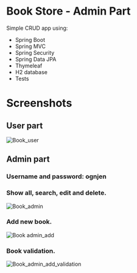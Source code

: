 # Book Store - Admin Part

Simple CRUD app using:

- Spring Boot
- Spring MVC
- Spring Security
- Spring Data JPA
- Thymeleaf
- H2 database
- Tests

# Screenshots

## User part
![Book_user](https://user-images.githubusercontent.com/89692428/170024574-c6f11e0d-b6bd-46d8-8457-8ae052b4b9a6.jpg)

## Admin part
### Username and password: ognjen
### Show all, search, edit and delete.
![Book_admin](https://user-images.githubusercontent.com/89692428/171167801-ad715566-caf3-4db4-9f24-0de5b8eea510.jpg)


### Add new book.
![Book admin_add](https://user-images.githubusercontent.com/89692428/164022616-68dda37b-7987-44ae-8ff6-03c1463fb5e7.png)


### Book validation.
![Book_admin_add_validation](https://user-images.githubusercontent.com/89692428/171167923-d21f31fa-d290-4e85-8423-ce6a976901f4.jpg)
